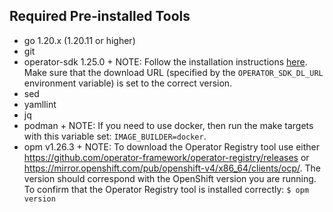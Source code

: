## Required Pre-installed Tools
* go 1.20.x (1.20.11 or higher)
* git
* operator-sdk 1.25.0 +
  NOTE: Follow the installation instructions [here](https://sdk.operatorframework.io/docs/installation/#install-from-github-release). Make sure that the download URL (specified by the `OPERATOR_SDK_DL_URL` environment variable) is set to the correct version.
* sed
* yamllint
* jq
* podman +
  NOTE: If you need to use docker, then run the make targets with this variable set: `IMAGE_BUILDER=docker`.
* opm v1.26.3 +
  NOTE: To download the Operator Registry tool use either https://github.com/operator-framework/operator-registry/releases or https://mirror.openshift.com/pub/openshift-v4/x86_64/clients/ocp/. The version should correspond with the OpenShift version you are running. To confirm that the Operator Registry tool is installed correctly: `$ opm version`